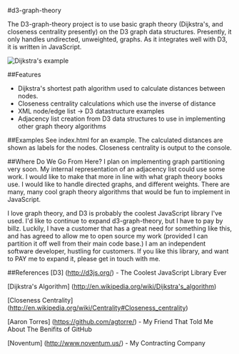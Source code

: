 #d3-graph-theory

The D3-graph-theory project is to use basic graph theory (Dijkstra's, and closeness centrality presently) on the D3 graph data structures. Presently, it only handles undirected, unweighted, graphs. As it integrates well with D3, it is written in JavaScript.

![Dijkstra's example](https://raw.github.com/brian-stinar/d3-graph-theory/master/screenshots/Dijkstras.png)

##Features 
- Dijkstra's shortest path algorithm used to calculate distances between nodes.
- Closeness centrality calculations which use the inverse of distance
- XML node/edge list -> D3 datastructure examples
- Adjacency list creation from D3 data structures to use in implementing other graph theory algorithms


##Examples
See index.html for an example. The calculated distances are shown as labels for the nodes. Closeness centrality is output to the console.

##Where Do We Go From Here?
I plan on implementing graph partitioning very soon. 
My internal representation of an adjacency list could use some work. I would like to make that more in line with what graph theory books use. 
I would like to handle directed graphs, and different weights.
There are many, many cool graph theory algorithms that would be fun to implement in JavaScript.

I love graph theory, and D3 is probably the coolest JavaScript library I've used. I'd like to continue to expand d3-graph-theory, but I have to pay by billz. Luckily, I have a customer that has a great need for something like this, and has agreed to allow me to open source my work (provided I can partition it off well from their main code base.) I am an independent software developer, hustling for customers. If you like this library, and want to PAY me to expand it, please get in touch with me.

##References
[D3] (http://d3js.org/) - The Coolest JavaScript Library Ever

[Dijkstra's Algorithm] (http://en.wikipedia.org/wiki/Dijkstra's_algorithm)

[Closeness Centrality] (http://en.wikipedia.org/wiki/Centrality#Closeness_centrality)

[Aaron Torres] (https://github.com/agtorre/) - My Friend That Told Me About The Benifits of GitHub 

[Noventum] (http://www.noventum.us/) - My Contracting Company 
